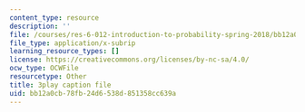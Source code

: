 ```yaml
---
content_type: resource
description: ''
file: /courses/res-6-012-introduction-to-probability-spring-2018/bb12a0cb78fb24d6538d851358cc639a_CN_TJBPv2Qs.srt
file_type: application/x-subrip
learning_resource_types: []
license: https://creativecommons.org/licenses/by-nc-sa/4.0/
ocw_type: OCWFile
resourcetype: Other
title: 3play caption file
uid: bb12a0cb-78fb-24d6-538d-851358cc639a
---
```

